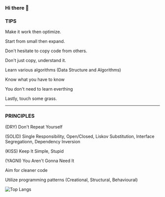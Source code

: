 ### Hi there 👋

### TIPS
Make it work then optimize.

Start from small then expand.

Don't hesitate to copy code from others.

Don't just copy, understand it.

Learn various algorithms (Data Structure and Algorithms)

Know what you have to know

You don't need to learn everthing

Lastly, touch some grass.

-----

### PRINCIPLES
(DRY) Don't Repeat Yourself

(SOLID) Single Responsibility, Open/Closed, Liskov Substitution, Interface Segregationn, Dependency Inversion

(KISS) Keep It Simple, Stupid

(YAGNI) You Aren't Gonna Need It

Aim for cleaner code

Utilize programming patterns (Creational, Structural, Behavioural)

![Top Langs](https://github-readme-stats.vercel.app/api/top-langs/?username=junsayke&hide_progress=true)
<!--
**JunSayke/JunSayke** is a ✨ _special_ ✨ repository because its `README.md` (this file) appears on your GitHub profile.

Here are some ideas to get you started:

- 🔭 I’m currently working on ...
- 🌱 I’m currently learning ...
- 👯 I’m looking to collaborate on ...
- 🤔 I’m looking for help with ...
- 💬 Ask me about ...
- 📫 How to reach me: ...
- 😄 Pronouns: ...
- ⚡ Fun fact: ...
-->
